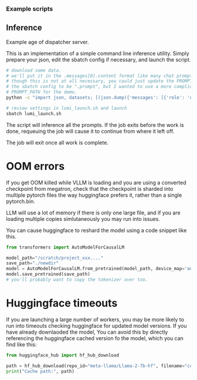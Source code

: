 ### Example scripts

## Inference

Example age of dispatcher server.

This is an implementation of a simple command line inference utility.  Simply
prepare your json, edit the sbatch config if necessary, and launch the script.

```bash
# download some data.
# we'll put it in the .messages[0].content format like many chat prompts are,
# though this is not at all necessary, you could just update the PROMPT_PATH in
# the sbatch config to be ".prompt", but I wanted to use a more complicate
# PROMPT_PATH for the demo.
python -c "import json, datasets; [(json.dump({'messages': [{'role': 'user', 'content': item['prompt']}]}, f), f.write('\n')) for item in datasets.load_dataset('argilla/prompt-collective')['train'] for f in [open('input.jsonl', 'a')]]"

# review settings in lumi_launch.sh and launch
sbatch lumi_launch.sh
```

The script will inference all the prompts.  If the job exits before the work is
done, requeuing the job will cause it to continue from where it left off.

The job will exit once all work is complete.


# OOM errors

If you get OOM killed while VLLM is loading and you are using a converted
checkpoint from megatron, check that the checkpoint is sharded into multiple
pytorch files the way huggingface prefers it, rather than a single pytorch.bin.

LLM will use a lot of memory if there is only one large file, and if you are
loading multiple copies simlutaneously you may run into issues.

You can cause huggingface to reshard the model using a code snippet like this.

```python
from transformers import AutoModelForCausalLM

model_path="/scratch/project_xxx...."
save_path="./newdir"
model = AutoModelForCausalLM.from_pretrained(model_path, device_map='auto', torch_dtype=torch.bfloat16)
model.save_pretrained(save_path)
# you'll probably want to copy the tokenizer over too.
```


# Huggingface timeouts

If you are launching a large number of workers, you may be more likely to run
into timeouts checking huggingface for updated model versions.  If you have
already downlaoded the model, You can avoid this by directly referencing the
huggingface cached version fo the model, which you can find like this:

```python
from huggingface_hub import hf_hub_download

path = hf_hub_download(repo_id="meta-llama/Llama-2-7b-hf", filename="config.json")
print("Cache path:", path)
```
